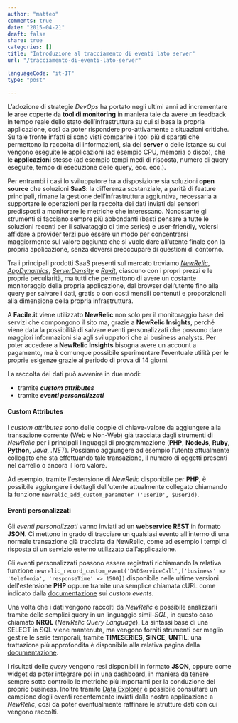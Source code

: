 ```yaml
---
author: "matteo"
comments: true
date: "2015-04-21"
draft: false
share: true
categories: []
title: "Introduzione al tracciamento di eventi lato server"
url: "/tracciamento-di-eventi-lato-server"

languageCode: "it-IT"
type: "post"

---
```

L’adozione di strategie *DevOps* ha portato negli ultimi anni ad incrementare le aree coperte da **tool di monitoring** in maniera tale da avere un feedback in tempo reale dello stato dell’infrastruttura su cui si basa la propria applicazione, così da poter rispondere pro-attivamente a situazioni critiche. Su tale fronte infatti si sono visti comparire i tool più disparati che permettono la raccolta di informazioni, sia dei **server** o delle istanze su cui vengono eseguite le applicazioni (ad esempio CPU, memoria o disco), che le **applicazioni** stesse (ad esempio tempi medi di risposta, numero di query eseguite, tempo di esecuzione delle query, ecc. ecc.). 

Per entrambi i casi lo sviluppatore ha a disposizione sia soluzioni **open source** che soluzioni **SaaS**: la differenza sostanziale, a parità di feature principali, rimane la gestione dell’infrastruttura aggiuntiva, necessaria a supportare le operazioni per la raccolta dei dati inviati dai sensori predisposti a monitorare le metriche che interessano. Nonostante gli strumenti si facciano sempre più abbondanti (basti pensare a tutte le soluzioni recenti per il salvataggio di time series) e user-friendly, volersi affidare a provider terzi può essere un modo per concentrarsi maggiormente sul valore aggiunto che si vuole dare all’utente finale con la propria applicazione, senza doversi preoccupare di questioni di contorno.

Tra i principali prodotti SaaS presenti sul mercato troviamo *[NewRelic](http://newrelic.com/)*, *[AppDynamics](http://www.appdynamics.com/)*, *[ServerDensity](https://www.serverdensity.com)* e *[Ruxit](https://www.ruxit.com)*, ciascuno con i propri prezzi e le proprie peculiarità, ma tutti che permettono di avere un costante monitoraggio della propria applicazione, dal browser dell’utente fino alla query per salvare i dati, gratis o con costi mensili contenuti e proporzionali alla dimensione della propria infrastruttura. 

A **Facile.it** viene utilizzato **NewRelic** non solo per il monitoraggio base dei servizi che compongono il sito ma, grazie a **NewRelic Insights**, perché viene data la possibilità di salvare eventi personalizzati che possono dare maggiori informazioni sia agli sviluppatori che ai business analysts. Per poter accedere a **NewRelic Insights** bisogna avere un account a pagamento, ma è comunque possibile sperimentare l’eventuale utilità per le proprie esigenze grazie al periodo di prova di 14 giorni.

La raccolta dei dati può avvenire in due modi:

  * tramite ***custom attributes***
  * tramite ***eventi personalizzati***


#### Custom Attributes
I *custom attributes* sono delle coppie di chiave-valore da aggiungere alla transazione corrente (Web e Non-Web) già tracciata dagli strumenti di *NewRelic* per i principali linguaggi di programmazione (**PHP**, **NodeJs**, **Ruby**, **Python**, *Java*, *.NET*). Possiamo aggiungere ad esempio l’utente attualmente collegato che sta effettuando tale transazione, il numero di oggetti presenti nel carrello o ancora il loro valore.

Ad esempio, tramite l'estensione di *NewRelic* disponibile per **PHP**, è possibile aggiungere i dettagli dell'utente attualmente collegato chiamando la funzione `newrelic_add_custom_parameter ('userID', $userId)`.

#### Eventi personalizzati
Gli *eventi personalizzati* vanno inviati ad un **webservice REST** in formato **JSON**. Ci mettono in grado di tracciare un qualsiasi evento all’interno di una normale transazione già tracciata da NewRelic, come ad esempio i tempi di risposta di un servizio esterno utilizzato dall’applicazione.

Gli eventi personalizzati possono essere registrati richiamando la relativa funzione `newrelic_record_custom_event('DNDServiceCall',['business' => 'telefonia', 'responseTime' => 1500])` disponibile nelle ultime versioni dell'estensione **PHP** oppure tramite una semplice chiamata cURL come indicato dalla [documentazione](https://docs.newrelic.com/docs/insights/new-relic-insights/adding-querying-data/inserting-custom-events-insights-api) sui *custom events*.

Una volta che i dati vengono raccolti da *NewRelic* è possibile analizzarli tramite delle semplici query in un linguaggio simil-*SQL*, in questo caso chiamato **NRQL** (*NewRelic Query Language*). La sintassi base di una SELECT in SQL viene mantenuta, ma vengono forniti strumenti per meglio gestire le serie temporali, tramite **TIMESERIES**, **SINCE**, **UNTIL**: una trattazione più approfondita è disponibile alla relativa pagina della [documentazione](https://docs.newrelic.com/docs/insights/new-relic-insights/using-new-relic-query-language/nrql-reference). 

I risultati delle *query* vengono resi disponibili in formato **JSON**, oppure come widget da poter integrare poi in una dashboard, in maniera da tenere sempre sotto controllo le metriche più importanti per la conduzione del proprio business. Inoltre tramite [Data Explorer](https://docs.newrelic.com/docs/insights/new-relic-insights/using-insights-interface/exploring-your-data) è possibile consultare un campione degli eventi recentemente inviati dalla nostra applicazione a *NewRelic*, così da poter eventualmente raffinare le strutture dati con cui vengono raccolti.
